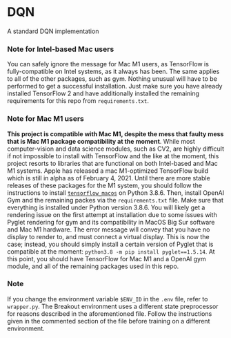 # DQN
A standard DQN implementation

### **Note for Intel-based Mac users**
You can safely ignore the message for Mac M1 users, as TensorFlow is fully-compatible on Intel systems, as it always has been. The same applies to all of the other packages, such as gym. Nothing unusual will have to be performed to get a successful installation. Just make sure you have already installed TensorFlow 2 and have additionally installed the remaining requirements for this repo from `requirements.txt`.

### **Note for Mac M1 users**
**This project is compatible with Mac M1, despite the mess that faulty mess that is Mac M1 package compatibility at the moment**. While most computer-vision and data science modules, such as CV2, are highly difficult if not impossible to install with TensorFlow and the like at the moment, this project resorts to libraries that are functional on both Intel-based and Mac M1 systems. Apple has released a mac M1-optimized TensorFlow build which is still in alpha as of February 4, 2021. Until there are more stable releases of these packages for the M1 system, you should follow the instructions to install [`tensorflow_macos`](https://github.com/apple/tensorflow_macos) on Python 3.8.6. Then, install OpenAI Gym and the remaining packes via the `requirements.txt` file. Make sure that everything is installed under Python version 3.8.6. You will likely get a rendering issue on the first attempt at installation due to some issues with Pyglet rendering for gym and its compatibility in MacOS Big Sur software and Mac M1 hardware. The error message will convey that you have no display to render to, and must connect a virtual display. This is now the case; instead, you should simply install a certain version of Pyglet that is compatible at the moment: `python3.8 -m pip install pyglet==1.5.14`. At this point, you should have TensorFlow for Mac M1 and a OpenAI gym module, and all of the remaining packages used in this repo.

### **Note**
If you change the environment variable `$ENV_ID` in the `.env` file, refer to `wrapper.py`. The Breakout environment uses a different state preprocessor for reasons described in the aforementioned file. Follow the instructions given in the commented section of the file before training on a different environment.
